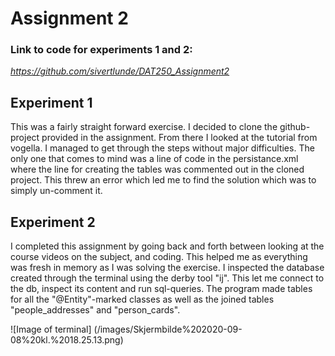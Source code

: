 # Assignment 2 #

### Link to code for experiments 1 and 2: ###
_https://github.com/sivertlunde/DAT250_Assignment2_

## Experiment 1 ##
This was a fairly straight forward exercise. I decided to clone the github-project provided in the assignment. 
From there I looked at the tutorial from vogella. I managed to get through the steps without major difficulties. 
The only one that comes to mind was a line of code in the persistance.xml where the line for creating the tables was commented out in the cloned project.
This threw an error which led me to find the solution which was to simply un-comment it.

## Experiment 2 ##
I completed this assignment by going back and forth between looking at the course videos on the subject, and coding. 
This helped me as everything was fresh in memory as I was solving the exercise. 
I inspected the database created through the terminal using the derby tool "ij".
This let me connect to the db, inspect its content and run sql-queries.
The program made tables for all the "@Entity"-marked classes as well as the joined tables "people_addresses" and "person_cards". 

![Image of terminal]
(/images/Skjermbilde%202020-09-08%20kl.%2018.25.13.png)
